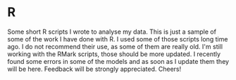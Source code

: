 # R
Some short R scripts I wrote to analyse my data.
This is just a sample of some of the work I have done with R.
I used some of those scripts long time ago. I do not recommend their use, as some of them are really old.
I'm still working with the RMark scripts, those should be more updated. I recently found some errors in some of the models and as soon as I update them they will be here. Feedback will be strongly appreciated.
Cheers!
